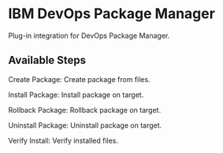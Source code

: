 
# IBM DevOps Package Manager

Plug-in integration for DevOps Package Manager.


## Available Steps

Create Package: Create package from files.

Install Package: Install package on target.

Rollback Package: Rollback package on target.

Uninstall Package: Uninstall package on target.

Verify Install: Verify installed files.



